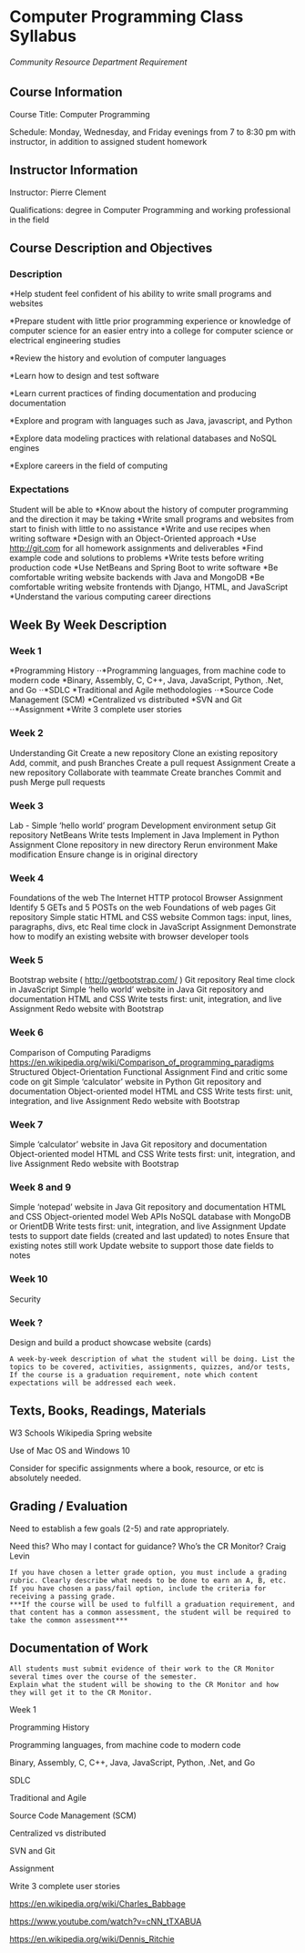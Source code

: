 # Computer Programming Class Syllabus
###### Community Resource Department Requirement
## Course Information
Course Title: Computer Programming

Schedule: Monday, Wednesday, and Friday evenings from 7 to 8:30 pm with instructor, in addition to assigned student homework

## Instructor Information

Instructor: Pierre Clement

Qualifications: degree in Computer Programming and working professional in the field

## Course Description and Objectives
### Description
*Help student feel confident of his ability to write small programs and websites

*Prepare student with little prior programming experience or knowledge of computer science for an easier entry into a college for computer science or electrical engineering studies

*Review the history and evolution of computer languages

*Learn how to design and test software

*Learn current practices of finding documentation and producing documentation

*Explore and program with languages such as Java, javascript, and Python

*Explore data modeling practices with relational databases and NoSQL engines

*Explore careers in the field of computing

### Expectations
Student will be able to
*Know about the history of computer programming and the direction it may be taking
*Write small programs and websites from start to finish with little to no assistance
*Write and use recipes when writing software
*Design with an Object-Oriented approach
*Use http://git.com for all homework assignments and deliverables
*Find example code and solutions to problems
*Write tests before writing production code
*Use NetBeans and Spring Boot to write software
*Be comfortable writing website backends with Java and MongoDB
*Be comfortable writing website frontends with Django, HTML, and JavaScript
*Understand the various computing career directions
## Week By Week Description
### Week 1
*Programming History
	⋅⋅*Programming languages, from machine code to modern code
		*Binary, Assembly, C, C++, Java, JavaScript, Python, .Net, and Go
	⋅⋅*SDLC
		*Traditional and Agile methodologies
	⋅⋅*Source Code Management (SCM)
		*Centralized vs distributed
		*SVN and Git
	⋅⋅*Assignment
		*Write 3 complete user stories
### Week 2
Understanding Git
Create a new repository
Clone an existing repository
Add, commit, and push
Branches
Create a pull request
Assignment
Create a new repository
Collaborate with teammate
Create branches
Commit and push
Merge pull requests
### Week 3
Lab - Simple ‘hello world’ program
Development environment setup
Git repository
NetBeans
Write tests
Implement in Java
Implement in Python
Assignment
Clone repository in new directory
Rerun environment
Make modification
Ensure change is in original directory
### Week 4
Foundations of the web
The Internet
HTTP protocol
Browser
Assignment
Identify 5 GETs and 5 POSTs on the web
Foundations of web pages
Git repository
Simple static HTML and CSS website
Common tags: input, lines, paragraphs, divs, etc
Real time clock in JavaScript
Assignment
Demonstrate how to modify an existing website with browser developer tools
### Week 5
Bootstrap website ( http://getbootstrap.com/ )
Git repository
Real time clock in JavaScript
Simple ‘hello world’ website in Java
Git repository and documentation
HTML and CSS
Write tests first: unit, integration, and live
Assignment
Redo website with Bootstrap
### Week 6
Comparison of Computing Paradigms
https://en.wikipedia.org/wiki/Comparison_of_programming_paradigms 
Structured
Object-Orientation
Functional
Assignment 
Find and critic some code on git
Simple ‘calculator’ website in Python
Git repository and documentation
Object-oriented model
HTML and CSS
Write tests first: unit, integration, and live
Assignment
Redo website with Bootstrap
### Week 7
Simple ‘calculator’ website in Java
Git repository and documentation
Object-oriented model
HTML and CSS
Write tests first: unit, integration, and live
Assignment
Redo website with Bootstrap
### Week 8 and 9
Simple ‘notepad’ website in Java
Git repository and documentation
HTML and CSS
Object-oriented model
Web APIs
NoSQL database with MongoDB or OrientDB
Write tests first: unit, integration, and live
Assignment
Update tests to support date fields (created and last updated) to notes
Ensure that existing notes still work
Update website to support those date fields to notes

### Week 10
Security
### Week ?
Design and build a product showcase website (cards)

    A week-by-week description of what the student will be doing. List the topics to be covered, activities, assignments, quizzes, and/or tests, If the course is a graduation requirement, note which content expectations will be addressed each week.

## Texts, Books, Readings, Materials
W3 Schools
Wikipedia
Spring website

Use of Mac OS and Windows 10

Consider for specific assignments where a book, resource, or etc is absolutely needed.

## Grading / Evaluation
Need to establish a few goals (2-5) and rate appropriately.

Need this?
Who may I contact for guidance?
Who’s the CR Monitor? Craig Levin


    If you have chosen a letter grade option, you must include a grading rubric. Clearly describe what needs to be done to earn an A, B, etc.
    If you have chosen a pass/fail option, include the criteria for receiving a passing grade.
    ***If the course will be used to fulfill a graduation requirement, and that content has a common assessment, the student will be required to take the common assessment***

## Documentation of Work

    All students must submit evidence of their work to the CR Monitor several times over the course of the semester.
    Explain what the student will be showing to the CR Monitor and how they will get it to the CR Monitor.





















Week 1

Programming History

Programming languages, from machine code to modern code

Binary, Assembly, C, C++, Java, JavaScript, Python, .Net, and Go

SDLC

Traditional and Agile

Source Code Management (SCM)

Centralized vs distributed

SVN and Git

Assignment

Write 3 complete user stories







https://en.wikipedia.org/wiki/Charles_Babbage

https://www.youtube.com/watch?v=cNN_tTXABUA

https://en.wikipedia.org/wiki/Dennis_Ritchie




